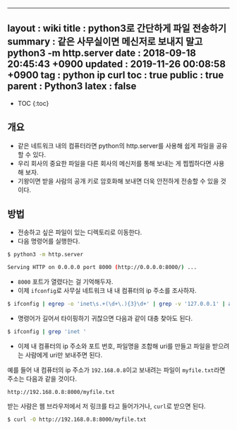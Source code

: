 ----
layout  : wiki
title   : python3로 간단하게 파일 전송하기
summary : 같은 사무실이면 메신저로 보내지 말고 python3 -m http.server
date    : 2018-09-18 20:45:43 +0900
updated : 2019-11-26 00:08:58 +0900
tag     : python ip curl
toc     : true
public  : true
parent  : Python3
latex   : false
---
* TOC
{:toc}

## 개요

* 같은 네트워크 내의 컴퓨터라면 python의 http.server를 사용해 쉽게 파일을 공유할 수 있다.
* 우리 회사의 중요한 파일을 다른 회사의 메신저를 통해 보내는 게 찝찝하다면 사용해 보자.
* 기왕이면 받을 사람의 공개 키로 암호화해 보내면 더욱 안전하게 전송할 수 있을 것이다.

## 방법

* 전송하고 싶은 파일이 있는 디렉토리로 이동한다.
* 다음 명령어를 실행한다.

```sh
$ python3 -m http.server

Serving HTTP on 0.0.0.0 port 8000 (http://0.0.0.0:8000/) ...
```

* `8000` 포트가 열렸다는 걸 기억해두자.
* 이제 `ifconfig`로 사무실 네트워크 내 내 컴퓨터의 ip 주소를 조사하자.

```sh
$ ifconfig | egrep -o 'inet\s.+(\d+\.){3}\d+' | grep -v '127.0.0.1' | awk '{print $2}'
```

* 명령어가 길어서 타이핑하기 귀찮으면 다음과 같이 대충 찾아도 된다.

```sh
$ ifconfig | grep 'inet '
```

* 이제 내 컴퓨터의 ip 주소와 포트 번호, 파일명을 조합해 uri를 만들고 파일을 받으려는 사람에게 uri만 보내주면 된다.

예를 들어 내 컴퓨터의 ip 주소가 `192.168.0.8`이고 보내려는 파일이 `myfile.txt`라면 주소는 다음과 같을 것이다.

```
http://192.168.0.8:8000/myfile.txt
```

받는 사람은 웹 브라우저에서 저 링크를 타고 들어가거나, `curl`로 받으면 된다.

```sh
$ curl -O http://192.168.0.8:8000/myfile.txt
```

